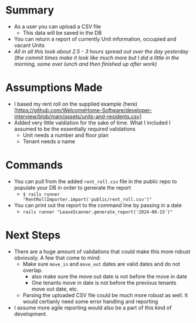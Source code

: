 # Summary
* As a user you can upload a CSV file
	* This data will be saved in the DB
* You can return a report of currently Unit information, occupied and vacant Units
* _All in all this took about 2.5 - 3 hours spread out over the day yesterday (the commit times make it look like much more but I did a little in the morning, some over lunch and then finished up after work)_

# Assumptions Made
* I based my rent roll on the supplied example (here)[https://github.com/WelcomeHome-Software/developer-interview/blob/main/assets/units-and-residents.csv]
* Added very little valdiation for the sake of time.  What I included I assumed to be the essentially required validations
	* Unit needs a number and floor plan
	* Tenant needs a name

# Commands
* You can pull from the added `rent_roll.csv` file in the public repo to populate your DB in order to generate the report
	* `$ rails runner "RentRollImporter.import('public/rent_roll.csv')"`
* You can print out the report to the command line by passing in a date
	* `rails runner "LeaseScanner.generate_report('2024-08-15')"`

# Next Steps
* There are a huge amount of validations that could make this more robust obviously. A few that come to mind:
	* Make sure `move_in` and `move_out` dates are valid dates and do not overlap.
		* also make sure the move out date is not before the move in date
		* One tenants move in date is not before the previous tenants move out date, etc.
	* Parsing the uploaded CSV file could be much more robust as well.  It would certianly need some error handling and reporting
* I assume more agile reporting would also be a part of this kind of development.

